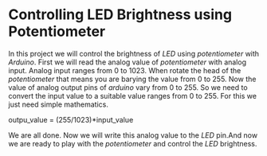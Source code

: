 # Controlling LED Brightness using Potentiometer
In this project we will control the brightness of *LED* using *potentiometer* with *Arduino*.
First we will read the analog value of *potentiometer* with analog input. Analog input ranges
from 0 to 1023. When rotate the head of the *potentiometer* that means you are barying the value
from 0 to 255. Now the value of analog output pins of *arduino* vary from 0 to 255.
So we need to convert the input value to a suitable value ranges from 0 to 255.
For this we just need simple mathematics.

outpu_value = (255/1023)*input_value

We are all done. Now we will write this analog value to the *LED* pin.And now we are
ready to play with the *potentiometer* and control the *LED* brightness.
